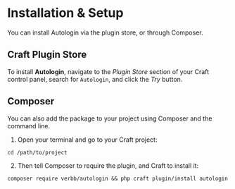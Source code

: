 # Installation & Setup
You can install Autologin via the plugin store, or through Composer.

## Craft Plugin Store
To install **Autologin**, navigate to the _Plugin Store_ section of your Craft control panel, search for `Autologin`, and click the _Try_ button.

## Composer
You can also add the package to your project using Composer and the command line.

1. Open your terminal and go to your Craft project:
```shell
cd /path/to/project
```

2. Then tell Composer to require the plugin, and Craft to install it:
```shell
composer require verbb/autologin && php craft plugin/install autologin
```
